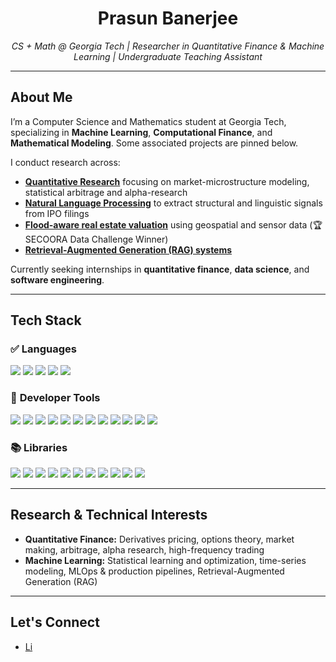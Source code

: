 <h1 align="center">Prasun Banerjee</h1>

<p align="center"><i>CS + Math @ Georgia Tech | Researcher in Quantitative Finance & Machine Learning | Undergraduate Teaching Assistant</i></p>

---

<h2>About Me</h2>

<p>
I’m a Computer Science and Mathematics student at Georgia Tech, specializing in <strong>Machine Learning</strong>, <strong>Computational Finance</strong>, and <strong>Mathematical Modeling</strong>. Some associated projects are pinned below. 
</p>

<p>
I conduct research across:
<ul>
  <li><a href="https://github.com/gt-quant/research" target="_blank"><strong>Quantitative Research</strong></a> focusing on market-microstructure modeling, statistical arbitrage and alpha-research</li>
  <li><a href="https://fintech.gatech.edu" target="_blank"><strong>Natural Language Processing</strong></a> to extract structural and linguistic signals from IPO filings</li>
  <li><a href="https://tinyurl.com/25tysp63" target="_blank"><strong>Flood-aware real estate valuation</strong></a> using geospatial and sensor data (🏆 SECOORA Data Challenge Winner)</li>
  <li><a href="https://github.com/gtfintechlab/ConfReady" target="_blank"><strong>Retrieval-Augmented Generation (RAG) systems</strong></a></li>
</ul>
</p>

<p>
Currently seeking internships in <strong>quantitative finance</strong>, <strong>data science</strong>, and <strong>software engineering</strong>.
</p>

---

<h2>Tech Stack</h2>

### ✅ **Languages**  
<img src="https://img.shields.io/badge/Python-3776AB?style=flat&logo=python&logoColor=white" />
<img src="https://img.shields.io/badge/SQL-4479A1?style=flat&logo=postgresql&logoColor=white" />
<img src="https://img.shields.io/badge/MATLAB-0076A8?style=flat&logo=mathworks&logoColor=white" />
<img src="https://img.shields.io/badge/C-A8B9CC?style=flat&logo=c&logoColor=white" />
<img src="https://img.shields.io/badge/Java-007396?style=flat&logo=java&logoColor=white" />

### 🔧 **Developer Tools**  
<img src="https://img.shields.io/badge/Airflow-017CEE?style=flat&logo=apache-airflow&logoColor=white" />
<img src="https://img.shields.io/badge/AWS-232F3E?style=flat&logo=amazon-aws&logoColor=white" />
<img src="https://img.shields.io/badge/PyTorch-EE4C2C?style=flat&logo=pytorch&logoColor=white" />
<img src="https://img.shields.io/badge/Jupyter-F37626?style=flat&logo=jupyter&logoColor=white" />
<img src="https://img.shields.io/badge/Conda-44A833?style=flat&logo=anaconda&logoColor=white" />
<img src="https://img.shields.io/badge/Docker-2496ED?style=flat&logo=docker&logoColor=white" />
<img src="https://img.shields.io/badge/PostgreSQL-336791?style=flat&logo=postgresql&logoColor=white" />
<img src="https://img.shields.io/badge/Git-F05032?style=flat&logo=git&logoColor=white" />
<img src="https://img.shields.io/badge/Postman-FF6C37?style=flat&logo=postman&logoColor=white" />
<img src="https://img.shields.io/badge/Excel-217346?style=flat&logo=microsoft-excel&logoColor=white" />
<img src="https://img.shields.io/badge/Linux-FCC624?style=flat&logo=linux&logoColor=black" />
<img src="https://img.shields.io/badge/Bash-4EAA25?style=flat&logo=gnubash&logoColor=white" />

### 📚 **Libraries**  
<img src="https://img.shields.io/badge/Pandas-150458?style=flat&logo=pandas&logoColor=white" />
<img src="https://img.shields.io/badge/NumPy-013243?style=flat&logo=numpy&logoColor=white" />
<img src="https://img.shields.io/badge/Scikit--Learn-F7931E?style=flat&logo=scikit-learn&logoColor=white" />
<img src="https://img.shields.io/badge/Matplotlib-11557C?style=flat&logo=matplotlib&logoColor=white" />
<img src="https://img.shields.io/badge/XGBoost-FF6600?style=flat&logo=apache&logoColor=white" />
<img src="https://img.shields.io/badge/StatsModels-008080?style=flat" />
<img src="https://img.shields.io/badge/SciPy-276DC3?style=flat&logo=scipy&logoColor=white" />
<img src="https://img.shields.io/badge/HuggingFace-FFD21F?style=flat&logo=huggingface&logoColor=black" />
<img src="https://img.shields.io/badge/Regex-FF4088?style=flat" />
<img src="https://img.shields.io/badge/Optuna-4026A3?style=flat&logo=optuna&logoColor=white" />
<img src="https://img.shields.io/badge/SQLAlchemy-D71F00?style=flat" />

---

<h2>Research & Technical Interests</h2>

<ul>
  <li><strong>Quantitative Finance:</strong> Derivatives pricing, options theory, market making, arbitrage, alpha research, high-frequency trading</li>
  <li><strong>Machine Learning:</strong> Statistical learning and optimization, time-series modeling, MLOps & production pipelines, Retrieval-Augmented Generation (RAG)</li>
</ul>

---

<h2>Let's Connect</h2>

<ul>
  <li><a href="https://www.linkedin.com/in/prasunbanerjee04/">Li
